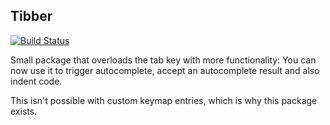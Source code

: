 ## Tibber

[![Build Status](https://travis-ci.org/pfitzseb/atom-tibber.svg?branch=master)](https://travis-ci.org/pfitzseb/atom-tibber)

Small package that overloads the tab key with more functionality: You can now use
it to trigger autocomplete, accept an autocomplete result and also indent code.

This isn't possible with custom keymap entries, which is why this package exists.
